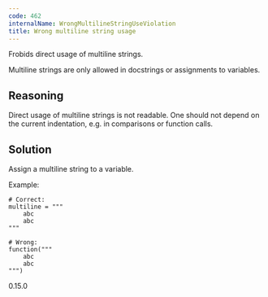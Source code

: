 ```yaml
---
code: 462
internalName: WrongMultilineStringUseViolation
title: Wrong multiline string usage
---
```


Frobids direct usage of multiline strings.

Multiline strings are only allowed in docstrings or assignments to
variables.

## Reasoning
Direct usage of multiline strings is not readable. One should not
depend on the current indentation, e.g. in comparisons or function
calls.

## Solution
Assign a multiline string to a variable.

Example:

    # Correct:
    multiline = """
        abc
        abc
    """
    
    # Wrong:
    function("""
        abc
        abc
    """)

<div class="versionadded">

0.15.0

</div>